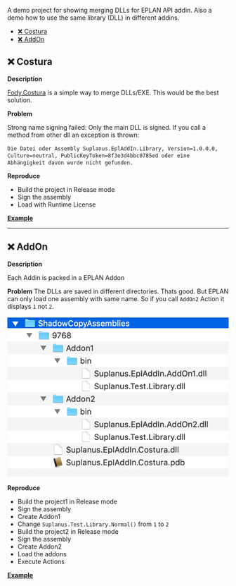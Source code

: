 A demo project for showing merging DLLs for EPLAN API addin.
Also a demo how to use the same library (DLL) in different addins.

- [❌ Costura](#%e2%9d%8c-costura)
- [❌ AddOn](#%e2%9d%8c-addon)

## ❌ Costura

**Description**

[Fody.Costura](https://github.com/Fody/Costura) is a simple way to merge DLLs/EXE. This would be the best solution.

**Problem**

Strong name signing failed: 
Only the main DLL is signed. If you call a method from other dll an exception is thrown:
```
Die Datei oder Assembly Suplanus.EplAddIn.Library, Version=1.0.0.0, Culture=neutral, PublicKeyToken=8f3e3d4bbc0785ed oder eine Abhängigkeit davon wurde nicht gefunden.
```

**Reproduce**

- Build the project in Release mode
- Sign the assembly
- Load with Runtime License

[**Example**](https://github.com/Suplanus/Suplanus.Eplan.MergeExample/tree/master/Examples/Costura)

---

## ❌ AddOn

**Description**

Each Addin is packed in a EPLAN Addon

**Problem**
The DLLs are saved in different directories. Thats good. But EPLAN can only load one assembly with same name. So if you call `AddOn2` Action it displays `1` not `2`.

![](Images/2019-08-21-15-49-07.png)

**Reproduce**

- Build the project1 in Release mode
- Sign the assembly
- Create Addon1
- Change `Suplanus.Test.Library.Normal()` from `1` to `2`
- Build the project2 in Release mode
- Sign the assembly
- Create Addon2
- Load the addons
- Execute Actions

[**Example**](https://github.com/Suplanus/Suplanus.Eplan.MergeExample/tree/master/Examples/AddOn)